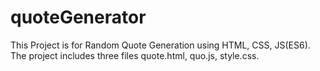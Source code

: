 # quoteGenerator 
This Project is for Random Quote  Generation using HTML, CSS, JS(ES6). The project includes three files quote.html, quo.js, style.css.
